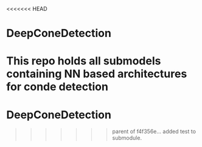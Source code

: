 <<<<<<< HEAD
# DeepConeDetection
This repo holds all submodels containing NN based architectures for conde detection
=======
# DeepConeDetection
>>>>>>> parent of f4f356e... added test to submodule.
